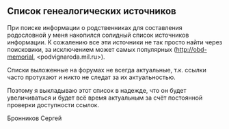 ## Список генеалогических источников

При поиске информации о родственниках для составления родословной
у меня накопился солидный список источников информации.
К сожалению все эти источники не так просто найти через поисковики,
за исключением может самых популярных (<http://obd-memorial>, <podvignaroda.mil.ru>).

Списки выложенные на форумах не всегда актуальные, т.к. ссылки часто протухают
и никто не следат за их актуальностью.

Поэтому я выкладываю этот список в надежде, что он будет увеличиваться
и будет всё время актуальным за счёт постоянной проверки доступности ссылок.

Бронников Сергей
